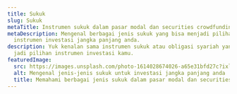 ```yaml
---
title: Sukuk
slug: Sukuk
metaTitle: Instrumen sukuk dalam pasar modal dan securities crowdfunding
metaDescription: Mengenal berbagai jenis sukuk yang bisa menjadi pilihan
  instrumen investasi jangka panjang anda.
description: Yuk kenalan sama instrumen sukuk atau obligasi syariah yang bisa
  jadi pilihan instrumen investasi kamu.
featuredImage:
  src: https://images.unsplash.com/photo-1614028674026-a65e31bfd27c?ixlib=rb-1.2.1&ixid=MnwxMjA3fDB8MHxwaG90by1wYWdlfHx8fGVufDB8fHx8&auto=format&fit=crop&w=1470&q=80
  alt: Mengenal jenis-jenis sukuk untuk investasi jangka panjang anda
  title: Memahami berbagai jenis sukuk dalam pasar modal dan securities crowdfunding
---
```

